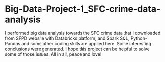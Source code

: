 # Big-Data-Project-1_SFC-crime-data-analysis
I performed big data analysis towards the SFC crime data that I downloaded from SFPD website with Databricks platform, and Spark SQL, Python-Pandas and some other coding skills are applied here. Some interesting conclusions were generated. I hope this project can be helpful to solve some of those issues. All in all, peace and love!

